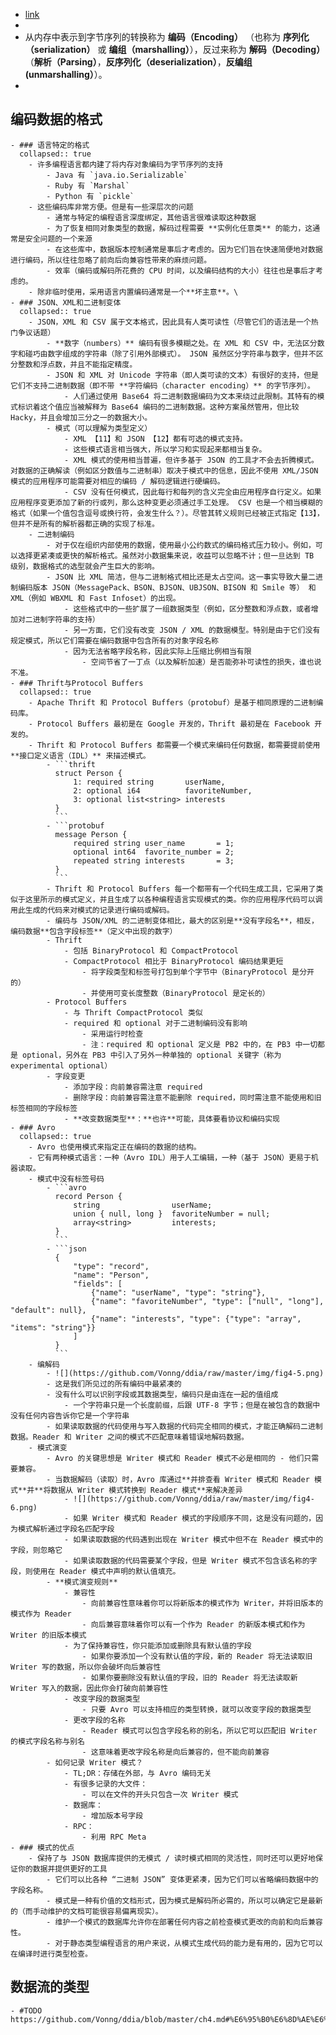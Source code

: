 - [link](https://github.com/Vonng/ddia/blob/master/ch4.md)
-
- 从内存中表示到字节序列的转换称为 **编码（Encoding）** （也称为 **序列化（serialization）** 或 **编组（marshalling）**），反过来称为 **解码（Decoding）**（**解析（Parsing）**，**反序列化（deserialization）**，**反编组 (unmarshalling）**）。
-
## 编码数据的格式
	- ### 语言特定的格式
	  collapsed:: true
		- 许多编程语言都内建了将内存对象编码为字节序列的支持
			- Java 有 `java.io.Serializable`
			- Ruby 有 `Marshal`
			- Python 有 `pickle`
		- 这些编码库非常方便。但是有一些深层次的问题
			- 通常与特定的编程语言深度绑定，其他语言很难读取这种数据
			- 为了恢复相同对象类型的数据，解码过程需要 **实例化任意类** 的能力，这通常是安全问题的一个来源
			- 在这些库中，数据版本控制通常是事后才考虑的。因为它们旨在快速简便地对数据进行编码，所以往往忽略了前向后向兼容性带来的麻烦问题。
			- 效率（编码或解码所花费的 CPU 时间，以及编码结构的大小）往往也是事后才考虑的。
		- 除非临时使用，采用语言内置编码通常是一个**坏主意**。\
	- ### JSON、XML和二进制变体
	  collapsed:: true
		- JSON，XML 和 CSV 属于文本格式，因此具有人类可读性（尽管它们的语法是一个热门争议话题）
			- **数字（numbers）** 编码有很多模糊之处。在 XML 和 CSV 中，无法区分数字和碰巧由数字组成的字符串（除了引用外部模式）。 JSON 虽然区分字符串与数字，但并不区分整数和浮点数，并且不能指定精度。
			- JSON 和 XML 对 Unicode 字符串（即人类可读的文本）有很好的支持，但是它们不支持二进制数据（即不带 **字符编码（character encoding）** 的字节序列）。
				- 人们通过使用 Base64 将二进制数据编码为文本来绕过此限制。其特有的模式标识着这个值应当被解释为 Base64 编码的二进制数据。这种方案虽然管用，但比较 Hacky，并且会增加三分之一的数据大小。
			- 模式（可以理解为类型定义）
				- XML 【11】和 JSON 【12】都有可选的模式支持。
				- 这些模式语言相当强大，所以学习和实现起来都相当复杂。
				- XML 模式的使用相当普遍，但许多基于 JSON 的工具才不会去折腾模式。对数据的正确解读（例如区分数值与二进制串）取决于模式中的信息，因此不使用 XML/JSON 模式的应用程序可能需要对相应的编码 / 解码逻辑进行硬编码。
				- CSV 没有任何模式，因此每行和每列的含义完全由应用程序自行定义。如果应用程序变更添加了新的行或列，那么这种变更必须通过手工处理。 CSV 也是一个相当模糊的格式（如果一个值包含逗号或换行符，会发生什么？）。尽管其转义规则已经被正式指定【13】，但并不是所有的解析器都正确的实现了标准。
		- 二进制编码
			- 对于仅在组织内部使用的数据，使用最小公约数式的编码格式压力较小。例如，可以选择更紧凑或更快的解析格式。虽然对小数据集来说，收益可以忽略不计；但一旦达到 TB 级别，数据格式的选型就会产生巨大的影响。
			- JSON 比 XML 简洁，但与二进制格式相比还是太占空间。这一事实导致大量二进制编码版本 JSON（MessagePack、BSON、BJSON、UBJSON、BISON 和 Smile 等） 和 XML（例如 WBXML 和 Fast Infoset）的出现。
				- 这些格式中的一些扩展了一组数据类型（例如，区分整数和浮点数，或者增加对二进制字符串的支持）
				- 另一方面，它们没有改变 JSON / XML 的数据模型。特别是由于它们没有规定模式，所以它们需要在编码数据中包含所有的对象字段名称
				- 因为无法省略字段名称，因此实际上压缩比例相当有限
					- 空间节省了一丁点（以及解析加速）是否能弥补可读性的损失，谁也说不准。
	- ### Thrift与Protocol Buffers
	  collapsed:: true
		- Apache Thrift 和 Protocol Buffers（protobuf）是基于相同原理的二进制编码库。
		- Protocol Buffers 最初是在 Google 开发的，Thrift 最初是在 Facebook 开发的。
		- Thrift 和 Protocol Buffers 都需要一个模式来编码任何数据，都需要提前使用**接口定义语言（IDL）** 来描述模式。
			- ```thrift
			  struct Person {
			      1: required string       userName,
			      2: optional i64          favoriteNumber,
			      3: optional list<string> interests
			  }
			  ```
			- ```protobuf
			  message Person {
			      required string user_name       = 1;
			      optional int64  favorite_number = 2;
			      repeated string interests       = 3;
			  }
			  ```
			- Thrift 和 Protocol Buffers 每一个都带有一个代码生成工具，它采用了类似于这里所示的模式定义，并且生成了以各种编程语言实现模式的类。你的应用程序代码可以调用此生成的代码来对模式的记录进行编码或解码。
			- 编码与 JSON/XML 的二进制变体相比，最大的区别是**没有字段名**，相反，编码数据**包含字段标签**（定义中出现的数字）
			- Thrift
				- 包括 BinaryProtocol 和 CompactProtocol
				- CompactProtocol 相比于 BinaryProtocol 编码结果更短
					- 将字段类型和标签号打包到单个字节中（BinaryProtocol 是分开的）
					- 并使用可变长度整数（BinaryProtocol 是定长的）
			- Protocol Buffers
				- 与 Thrift CompactProtocol 类似
				- required 和 optional 对于二进制编码没有影响
					- 采用运行时检查
					- 注：required 和 optional 定义是 PB2 中的，在 PB3 中一切都是 optional，另外在 PB3 中引入了另外一种单独的 optional 关键字（称为 experimental optional）
			- 字段变更
				- 添加字段：向前兼容需注意 required
				- 删除字段：向前兼容需注意不能删除 required，同时需注意不能使用和旧标签相同的字段标签
				- **改变数据类型**：**也许**可能，具体要看协议和编码实现
	- ### Avro
	  collapsed:: true
		- Avro 也使用模式来指定正在编码的数据的结构。
		- 它有两种模式语言：一种（Avro IDL）用于人工编辑，一种（基于 JSON）更易于机器读取。
		- 模式中没有标签号码
			- ```avro
			  record Person {
			      string                userName;
			      union { null, long }  favoriteNumber = null;
			      array<string>         interests;
			  }
			  ```
			- ```json
			  {
			      "type": "record",
			      "name": "Person",
			      "fields": [
			          {"name": "userName", "type": "string"},
			          {"name": "favoriteNumber", "type": ["null", "long"], "default": null},
			          {"name": "interests", "type": {"type": "array", "items": "string"}}
			      ]
			  }
			  ```
		- 编解码
			- ![](https://github.com/Vonng/ddia/raw/master/img/fig4-5.png)
			- 这是我们所见过的所有编码中最紧凑的
			- 没有什么可以识别字段或其数据类型，编码只是由连在一起的值组成
				- 一个字符串只是一个长度前缀，后跟 UTF-8 字节；但是在被包含的数据中没有任何内容告诉你它是一个字符串
			- 如果读取数据的代码使用与写入数据的代码完全相同的模式，才能正确解码二进制数据。Reader 和 Writer 之间的模式不匹配意味着错误地解码数据。
		- 模式演变
			- Avro 的关键思想是 Writer 模式和 Reader 模式不必是相同的 - 他们只需要兼容。
			- 当数据解码（读取）时，Avro 库通过**并排查看 Writer 模式和 Reader 模式**并**将数据从 Writer 模式转换到 Reader 模式**来解决差异
				- ![](https://github.com/Vonng/ddia/raw/master/img/fig4-6.png)
				- 如果 Writer 模式和 Reader 模式的字段顺序不同，这是没有问题的，因为模式解析通过字段名匹配字段
				- 如果读取数据的代码遇到出现在 Writer 模式中但不在 Reader 模式中的字段，则忽略它
				- 如果读取数据的代码需要某个字段，但是 Writer 模式不包含该名称的字段，则使用在 Reader 模式中声明的默认值填充。
			- **模式演变规则**
				- 兼容性
					- 向前兼容性意味着你可以将新版本的模式作为 Writer，并将旧版本的模式作为 Reader
					- 向后兼容意味着你可以有一个作为 Reader 的新版本模式和作为 Writer 的旧版本模式
				- 为了保持兼容性，你只能添加或删除具有默认值的字段
					- 如果你要添加一个没有默认值的字段，新的 Reader 将无法读取旧 Writer 写的数据，所以你会破坏向后兼容性
					- 如果你要删除没有默认值的字段，旧的 Reader 将无法读取新 Writer 写入的数据，因此你会打破向前兼容性
				- 改变字段的数据类型
					- 只要 Avro 可以支持相应的类型转换，就可以改变字段的数据类型
				- 更改字段的名称
					- Reader 模式可以包含字段名称的别名，所以它可以匹配旧 Writer 的模式字段名称与别名
					- 这意味着更改字段名称是向后兼容的，但不能向前兼容
			- 如何记录 Writer 模式？
				- TL;DR：存储在外部，与 Avro 编码无关
				- 有很多记录的大文件：
					- 可以在文件的开头只包含一次 Writer 模式
				- 数据库：
					- 增加版本号字段
				- RPC：
					- 利用 RPC Meta
	- ### 模式的优点
		- 保持了与 JSON 数据库提供的无模式 / 读时模式相同的灵活性，同时还可以更好地保证你的数据并提供更好的工具
			- 它们可以比各种 “二进制 JSON” 变体更紧凑，因为它们可以省略编码数据中的字段名称。
			- 模式是一种有价值的文档形式，因为模式是解码所必需的，所以可以确定它是最新的（而手动维护的文档可能很容易偏离现实）。
			- 维护一个模式的数据库允许你在部署任何内容之前检查模式更改的向前和向后兼容性。
			- 对于静态类型编程语言的用户来说，从模式生成代码的能力是有用的，因为它可以在编译时进行类型检查。
## 数据流的类型
	- #TODO https://github.com/Vonng/ddia/blob/master/ch4.md#%E6%95%B0%E6%8D%AE%E6%B5%81%E7%9A%84%E7%B1%BB%E5%9E%8B